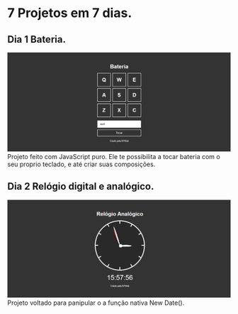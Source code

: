 # 7 Projetos em 7 dias.

## Dia 1 Bateria.
![Dashboard](https://github.com/igor-daniel/7-dias-7-projetos/blob/main/Bateria/sounds/Screenshot.png)
Projeto feito com JavaScript puro. Ele te possibilita a tocar bateria com o seu proprio teclado, e até criar suas composições. 

## Dia 2 Relógio digital e analógico.
![Dashboard](https://github.com/igor-daniel/7-dias-7-projetos/blob/main/Relogio/printRelogio.png)
Projeto voltado para panipular o a função nativa New Date(). 
